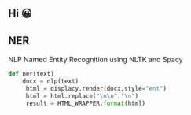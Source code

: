 ## Hi :grinning:

## NER
NLP Named Entity Recognition using NLTK and Spacy
 


```python
def ner(text)   
    docx = nlp(text)
     html = displacy.render(docx,style="ent")
     html = html.replace("\n\n","\n")
     result = HTML_WRAPPER.format(html)
```
